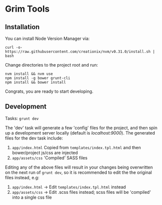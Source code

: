 # Grim Tools 

## Installation

You can install Node Version Manager via:

`curl -o- https://raw.githubusercontent.com/creationix/nvm/v0.31.0/install.sh | bash`

Change directories to the project root and run:

```
nvm install && nvm use
npm install -g bower grunt-cli
npm install && bower install
```

Congrats, you are ready to start developing.

## Development

Tasks: `grunt dev`

The 'dev' task will generate a few 'config' files for the project, and then spin up a development server locally (default is *localhost:9000*). The generated files for the dev task include:

1. `app/index.html` Copied from `templates/index.tpl.html` and then bower/project js/css are injected
2. `app/assets/css` 'Compiled' SASS files

Editing any of the above files will result in your changes being overwritten on the next run of `grunt dev`, so it is recommended to edit the the original files instead, e.g:

1. `app/index.html` -> Edit `templates/index.tpl.html` instead
2. `app/assets/css` -> Edit .scss files instead; scss files will be 'compiled' into a single css file
